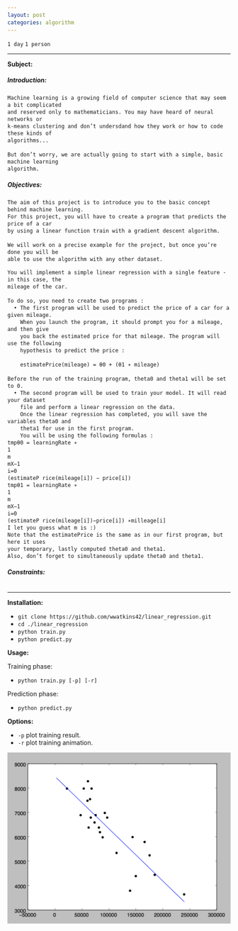 ```yaml
---
layout: post
categories: algorithm
---
```


`1 day`
`1 person`

---
__Subject:__
##### Introduction:
```
Machine learning is a growing field of computer science that may seem a bit complicated
and reserved only to mathematicians. You may have heard of neural networks or
k-means clustering and don’t undersdand how they work or how to code these kinds of
algorithms...

But don’t worry, we are actually going to start with a simple, basic machine learning
algorithm.
```
##### Objectives:
```
The aim of this project is to introduce you to the basic concept behind machine learning.
For this project, you will have to create a program that predicts the price of a car
by using a linear function train with a gradient descent algorithm.

We will work on a precise example for the project, but once you’re done you will be
able to use the algorithm with any other dataset.
```
```
You will implement a simple linear regression with a single feature - in this case, the
mileage of the car.

To do so, you need to create two programs :
  • The first program will be used to predict the price of a car for a given mileage.
    When you launch the program, it should prompt you for a mileage, and then give
    you back the estimated price for that mileage. The program will use the following
    hypothesis to predict the price :
    
    estimatePrice(mileage) = θ0 + (θ1 ∗ mileage)

Before the run of the training program, theta0 and theta1 will be set to 0.
  • The second program will be used to train your model. It will read your dataset
    file and perform a linear regression on the data.
    Once the linear regression has completed, you will save the variables theta0 and
    theta1 for use in the first program.
    You will be using the following formulas :
tmpθ0 = learningRate ∗
1
m
mX−1
i=0
(estimateP rice(mileage[i]) − price[i])
tmpθ1 = learningRate ∗
1
m
mX−1
i=0
(estimateP rice(mileage[i])−price[i]) ∗milleage[i]
I let you guess what m is :)
Note that the estimatePrice is the same as in our first program, but here it uses
your temporary, lastly computed theta0 and theta1.
Also, don’t forget to simultaneously update theta0 and theta1.
```
##### Constraints:
```

```
---
__Installation:__

* `git clone https://github.com/wwatkins42/linear_regression.git`
* `cd ./linear_regression`
* `python train.py`
* `python predict.py`

**Usage:**

Training phase:
* `python train.py [-p] [-r]`

Prediction phase:
* `python predict.py`

**Options:**
* `-p` plot training result.
* `-r` plot training animation.

![linear_regression_screenshot_1](/images/linear-regression-1.png?raw=true "linear_regression")
